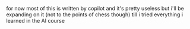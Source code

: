 for now most of this is written by copilot and it's pretty useless but i'll be expanding on it (not to the points of chess though) till i tried everything i learned in the AI course
